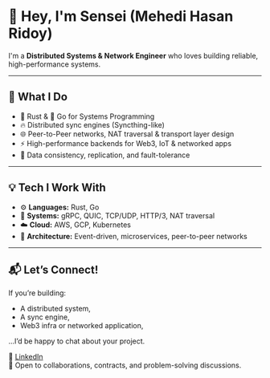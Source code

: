 # 👋 Hey, I'm Sensei (Mehedi Hasan Ridoy)

I'm a **Distributed Systems & Network Engineer** who loves building reliable, high-performance systems.

---

## 🧠 What I Do

- 🦀 Rust & 🐹 Go for Systems Programming
- 🔥 Distributed sync engines (Syncthing-like)
- 🌐 Peer-to-Peer networks, NAT traversal & transport layer design
- ⚡ High-performance backends for Web3, IoT & networked apps
- 💾 Data consistency, replication, and fault-tolerance

---

## 💡 Tech I Work With

- ⚙️ **Languages:** Rust, Go
- 🧪 **Systems:** gRPC, QUIC, TCP/UDP, HTTP/3, NAT traversal
- ☁️ **Cloud:** AWS, GCP, Kubernetes
- 🧬 **Architecture:** Event-driven, microservices, peer-to-peer networks

---

## 📬 Let’s Connect!

If you’re building:
- A distributed system,
- A sync engine,
- Web3 infra or networked application,

...I’d be happy to chat about your project.

💌 [LinkedIn](https://linkedin.com/in/YOUR-PROFILE)  
🐙 Open to collaborations, contracts, and problem-solving discussions.

